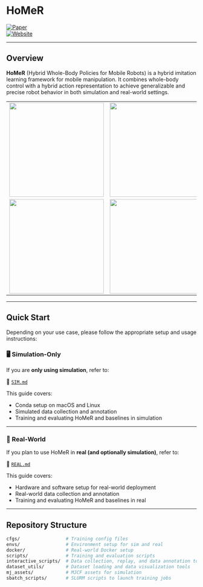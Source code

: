 # HoMeR

[![Paper](https://img.shields.io/badge/Paper-%20%F0%9F%93%84-blue)](https://homer-manip.github.io/assets/paper.pdf)  
[![Website](https://img.shields.io/badge/Website-%F0%9F%8C%90-orange)](homer-manip.github.io)

---

## Overview

**HoMeR** (Hybrid Whole-Body Policies for Mobile Robots) is a hybrid imitation learning framework for mobile manipulation. It combines whole-body control with a hybrid action representation to achieve generalizable and precise robot behavior in both simulation and real-world settings.

<table>
  <tr>
    <td><img src="media/pillow.gif" width="250"></td>
    <td><img src="media/remote.gif" width="250"></td>
    <td><img src="media/sweeping.gif" width="250"></td>
  </tr>
  <tr>
    <td><img src="media/cube.gif" width="250"></td>
    <td><img src="media/dishwasher.gif" width="250"></td>
    <td><img src="media/cabinet.gif" width="250"></td>
  </tr>
</table>

---

## Quick Start

Depending on your use case, please follow the appropriate setup and usage instructions:

### 🖥️ Simulation-Only

If you are **only using simulation**, refer to:

📄 [`SIM.md`](SIM.md)

This guide covers:
- Conda setup on macOS and Linux
- Simulated data collection and annotation
- Training and evaluating HoMeR and baselines in simulation

---

### 🤖 Real-World

If you plan to use HoMeR in **real (and optionally simulation)**, refer to:

📄 [`REAL.md`](REAL.md)

This guide covers:
- Hardware and software setup for real-world deployment
- Real-world data collection and annotation
- Training and evaluating HoMeR and baselines in real

---

## Repository Structure

```bash
cfgs/                 # Training config files
envs/                 # Environment setup for sim and real
docker/               # Real-world Docker setup
scripts/              # Training and evaluation scripts
interactive_scripts/  # Data collection, replay, and data annotation tools
dataset_utils/        # Dataset loading and data visualization tools
mj_assets/            # MJCF assets for simulation
sbatch_scripts/       # SLURM scripts to launch training jobs


